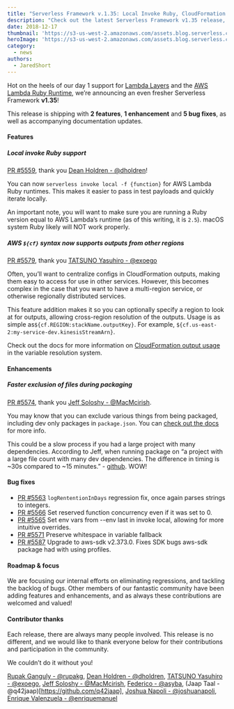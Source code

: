 ```yaml
---
title: "Serverless Framework v.1.35: Local Invoke Ruby, CloudFormation variable syntax"
description: "Check out the latest Serverless Framework v1.35 release, featuring Ruby invoke local support, CloudFormation config, and more."
date: 2018-12-17
thumbnail: 'https://s3-us-west-2.amazonaws.com/assets.blog.serverless.com/framework-updates/framework-v135-thumb.png'
heroImage: 'https://s3-us-west-2.amazonaws.com/assets.blog.serverless.com/framework-updates/framework-v135-header.svg'
category:
  - news
authors: 
  - JaredShort
---
```


Hot on the heels of our day 1 support for [Lambda Layers](https://serverless.com/blog/publish-aws-lambda-layers-serverless-framework/) and the [AWS Lambda Ruby Runtime](https://serverless.com/blog/api-ruby-serverless-framework/), we’re announcing an even fresher Serverless Framework **v1.35**!

This release is shipping with **2 features**, **1 enhancement** and **5 bug fixes**, as well as accompanying documentation updates.

#### Features

##### Local invoke Ruby support

[PR #5559](https://github.com/serverless/serverless/pull/5559), thank you [Dean Holdren - @dholdren](https://github.com/dholdren)!

You can now `serverless invoke local -f {function}` for AWS Lambda Ruby runtimes. This makes it easier to pass in test payloads and quickly iterate locally.

An important note, you will want to make sure you are running a Ruby version equal to AWS Lambda’s runtime (as of this writing, it is `2.5`). macOS system Ruby likely will NOT work properly.

##### AWS `${cf}` syntax now supports outputs from other regions

[PR #5579](https://github.com/serverless/serverless/pull/5579), thank you [TATSUNO Yasuhiro - @exoego](https://github.com/exoego)

Often, you’ll want to centralize configs in CloudFormation outputs, making them easy to access for use in other services. However, this becomes complex in the case that you want to have a multi-region service, or otherwise regionally distributed services.

This feature addition makes it so you can optionally specify a region to look at for outputs, allowing cross-region resolution of the outputs. Usage is as simple as`${cf.REGION:stackName.outputKey}`. For example, `${cf.us-east-2:my-service-dev.kinesisStreamArn}`.

Check out the docs for more information on [CloudFormation output usage](https://serverless.com/framework/docs/providers/aws/guide/variables#reference-cloudformation-outputs) in the variable resolution system.

#### Enhancements

##### Faster exclusion of files during packaging

[PR #5574](https://github.com/serverless/serverless/pull/5574), thank you [Jeff Soloshy - @MacMcirish](https://github.com/MacMcIrish).

You may know that you can exclude various things from being packaged, including dev only packages in `package.json`. You can [check out the docs](https://serverless.com/framework/docs/providers/aws/guide/packaging/#exclude--include) for more info.

This could be a slow process if you had a large project with many dependencies. According to Jeff, when running package on “a project with a large file count with many dev dependencies. The difference in timing is ~30s compared to ~15 minutes.” - [github](https://github.com/serverless/serverless/pull/5574#issue-236643438). WOW!

#### Bug fixes

- [PR #5563](https://github.com/serverless/serverless/pull/5562) `logRententionInDays` regression fix, once again parses strings to integers.
- [PR #5566](https://github.com/serverless/serverless/pull/5566) Set reserved function concurrency even if it was set to 0.
- [PR #5565](https://github.com/serverless/serverless/pull/5565) Set env vars from --env last in invoke local, allowing for more intuitive overrides.
- [PR #5571](https://github.com/serverless/serverless/pull/5571) Preserve whitespace in variable fallback
- [PR #5587](https://github.com/serverless/serverless/pull/5587) Upgrade to aws-sdk v2.373.0. Fixes SDK bugs aws-sdk package had with using profiles.

#### Roadmap & focus

We are focusing our internal efforts on eliminating regressions, and tackling the backlog of bugs. Other members of our fantastic community have been adding features and enhancements, and as always these contributions are welcomed and valued!

#### Contributor thanks

Each release, there are always many people involved. This release is no different, and we would like to thank everyone below for their contributions and participation in the community.

We couldn’t do it without you!

[Rupak Ganguly - @rupakg](https://github.com/rupakg), [Dean Holdren - @dholdren](https://github.com/dholdren), [TATSUNO Yasuhiro - @exoego](https://github.com/exoego), [Jeff Soloshy - @MacMcirish](https://github.com/MacMcIrish), [Federico - @asyba](https://github.com/asyba), (Jaap Taal - @q42jaap)[https://github.com/q42jaap], [Joshua Napoli - @joshuanapoli](https://github.com/joshuanapoli), [Enrique Valenzuela - @enriquemanuel](https://github.com/enriquemanuel)

